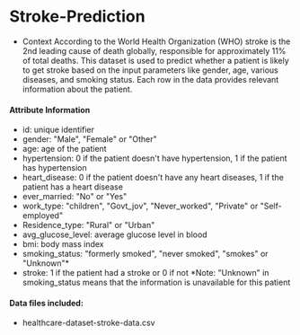 # Stroke-Prediction

+ Context According to the World Health Organization (WHO) stroke is the 2nd leading cause of death globally, responsible for approximately 11% of total deaths. This dataset is used to predict whether a patient is likely to get stroke based on the input parameters like gender, age, various diseases, and smoking status. Each row in the data provides relevant information about the patient.

#### Attribute Information

+ id: unique identifier
+ gender: "Male", "Female" or "Other"
+ age: age of the patient
+ hypertension: 0 if the patient doesn't have hypertension, 1 if the patient has hypertension
+ heart_disease: 0 if the patient doesn't have any heart diseases, 1 if the patient has a heart disease
+ ever_married: "No" or "Yes"
+ work_type: "children", "Govt_jov", "Never_worked", "Private" or "Self-employed"
+ Residence_type: "Rural" or "Urban"
+ avg_glucose_level: average glucose level in blood
+ bmi: body mass index
+ smoking_status: "formerly smoked", "never smoked", "smokes" or "Unknown"*
+ stroke: 1 if the patient had a stroke or 0 if not *Note: "Unknown" in smoking_status means that the information is unavailable for this patient

#### Data files included:

+ healthcare-dataset-stroke-data.csv
